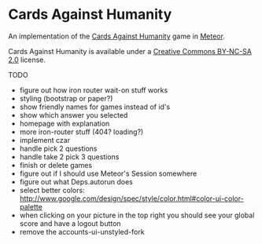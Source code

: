 Cards Against Humanity
======================

An implementation of the [Cards Against Humanity](http://cardsagainsthumanity.com/) game in [Meteor](http://meteor.com).

Cards Against Humanity is available under a [Creative Commons BY-NC-SA 2.0](https://creativecommons.org/licenses/by-nc-sa/2.0/) license.


TODO
- figure out how iron router wait-on stuff works
- styling (bootstrap or paper?)
- show friendly names for games instead of id's
- show which answer you selected
- homepage with explanation
- more iron-router stuff (404? loading?)
- implement czar
- handle pick 2 questions
- handle take 2 pick 3 questions
- finish or delete games
- figure out if I should use Meteor's Session somewhere
- figure out what Deps.autorun does
- select better colors: http://www.google.com/design/spec/style/color.html#color-ui-color-palette
- when clicking on your picture in the top right you should see your global score and have a logout button
- remove the accounts-ui-unstyled-fork
